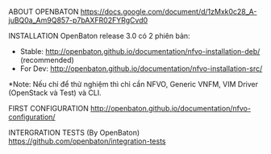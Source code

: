 ABOUT OPENBATON
 https://docs.google.com/document/d/1zMxk0c28_A-juBQ0a_Am9Q857-p7bAXFR02FYRgCvd0

INSTALLATION
OpenBaton release 3.0 có 2 phiên bản: 
+ Stable: http://openbaton.github.io/documentation/nfvo-installation-deb/ (recommended)
+ For Dev: http://openbaton.github.io/documentation/nfvo-installation-src/

*Note: Nếu chỉ để thử nghiệm thì chỉ cần NFVO, Generic VNFM, VIM Driver (OpenStack và Test) và CLI.

FIRST CONFIGURATION
 http://openbaton.github.io/documentation/nfvo-configuration/

INTERGRATION TESTS (By OpenBaton)
 https://github.com/openbaton/integration-tests

